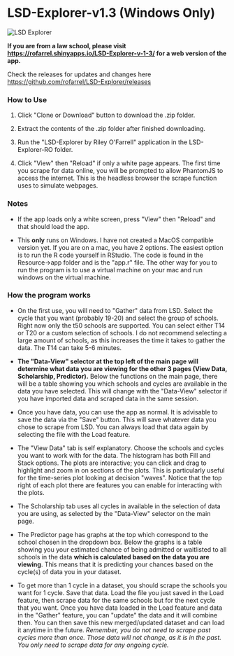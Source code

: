 # LSD-Explorer-v1.3 (Windows Only)
![LSD Explorer](https://i.imgur.com/c4YYQia.png)

**If you are from a law school, please visit https://rofarrel.shinyapps.io/LSD-Explorer-v-1-3/ for a web version of the app.**

Check the releases for updates and changes here https://github.com/rofarrel/LSD-Explorer/releases

### **How to Use**

1. Click "Clone or Download" button to download the .zip folder.

2. Extract the contents of the .zip folder after finished downloading.

3. Run the "LSD-Explorer by Riley O'Farrell" application in the LSD-Explorer-RO folder.

4. Click "View" then "Reload" if only a white page appears. The first time you scrape for data online, you will be prompted to allow PhantomJS to access the internet. This is the headless browser the scrape function uses to simulate webpages.

### **Notes**

* If the app loads only a white screen, press "View" then "Reload" and that should load the app.

* This __only__ runs on Windows. I have not created a MacOS compatible version yet. If you are on a mac, you have 2 options. The easiest option is to run the R code yourself in RStudio. The code is found in the Resource->app folder and is the "app.r" file. The other way for you to run the program is to use a virtual machine on your mac and run windows on the virtual machine.

### **How the program works**

* On the first use, you will need to "Gather" data from LSD. Select the cycle that you want (probably 19-20) and select the group of schools. Right now only the t50 schools are supported. You can select either T14 or T20 or a custom selection of schools. I do not recommend selecting a large amount of schools, as this increases the time it takes to gather the data. The T14 can take 5-6 minutes.

* **The "Data-View" selector at the top left of the main page will determine what data you are viewing for the other 3 pages (View Data, Scholarship, Predictor).** Below the functions on the main page, there will be a table showing you which schools and cycles are available in the data you have selected. This will change with the "Data-View" selector if you have imported data and scraped data in the same session.

* Once you have data, you can use the app as normal. It is advisable to save the data via the "Save" button. This will save whatever data you chose to scrape from LSD. You can always load that data again by selecting the file with the Load feature.

* The "View Data" tab is self explanatory. Choose the schools and cycles you want to work with for the data. The histogram has both Fill and Stack options. The plots are interactive; you can click and drag to highlight and zoom in on sections of the plots. This is particularly useful for the time-series plot looking at decision "waves". Notice that the top right of each plot there are features you can enable for interacting with the plots.

* The Scholarship tab uses all cycles in available in the selection of data you are using, as selected by the "Data-View" selector on the main page.

* The Predictor page has graphs at the top which correspond to the school chosen in the dropdown box. Below the graphs is a table showing you your estimated chance of being admitted or waitlisted to all schools in the data **which is calculated based on the data you are viewing**. This means that it is predicting your chances based on the cycle(s) of data you in your dataset. 

* To get more than 1 cycle in a dataset, you should scrape the schools you want for 1 cycle. Save that data. Load the file you just saved in the Load feature, then scrape data for the same schools but for the next cycle that you want. Once you have data loaded in the Load feature and data in the "Gather" feature, you can "update" the data and it will combine then. You can then save this new merged/updated dataset and can load it anytime in the future. *Remember, you do not need to scrape past cycles more than once. Those data will not change, as it is in the past. You only need to scrape data for any ongoing cycle.*
